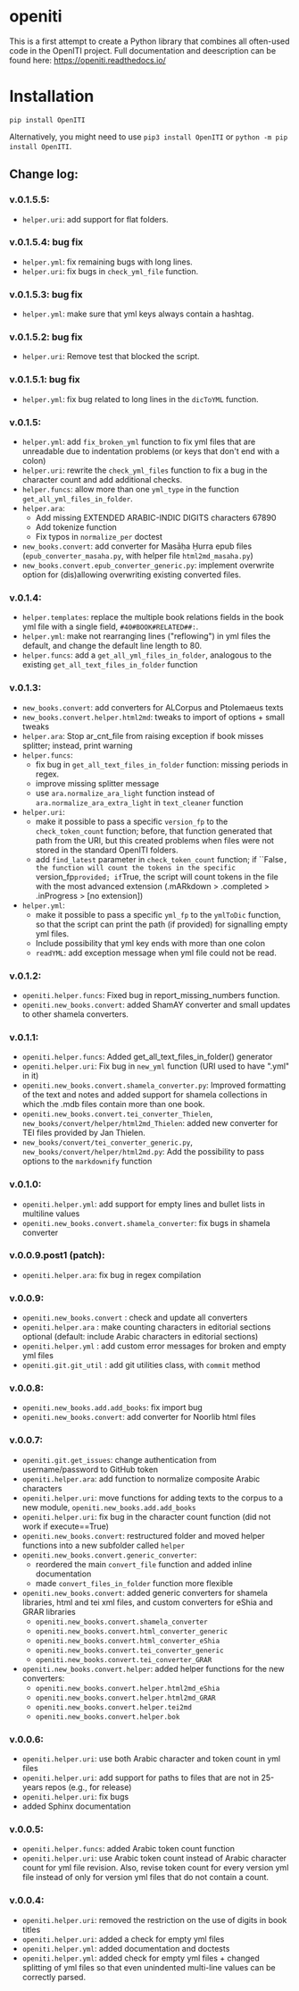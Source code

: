 # openiti

This is a first attempt to create a Python library that combines all often-used code in the OpenITI project. 
Full documentation and deescription can be found here: <https://openiti.readthedocs.io/>

# Installation

```{python}
pip install OpenITI
```

Alternatively, you might need to use `pip3 install OpenITI` or `python -m pip install OpenITI`.

## Change log: 

### v.0.1.5.5:
* `helper.uri`: add support for flat folders.

### v.0.1.5.4: bug fix
* `helper.yml`: fix remaining bugs with long lines.
* `helper.uri`: fix bugs in `check_yml_file` function.

### v.0.1.5.3: bug fix
* `helper.yml`: make sure that yml keys always contain a hashtag.

### v.0.1.5.2: bug fix
* `helper.uri`: Remove test that blocked the script.

### v.0.1.5.1: bug fix
* `helper.yml`: fix bug related to long lines in the `dicToYML` function.

### v.0.1.5: 
* `helper.yml`: add `fix_broken_yml` function to fix yml files
that are unreadable due to indentation problems 
(or keys that don't end with a colon)
* `helper.uri`: rewrite the `check_yml_files` function to fix
a bug in the character count and add additional checks.
* `helper.funcs`: allow more than one `yml_type` in the function
`get_all_yml_files_in_folder`.
* `helper.ara`: 
  - Add missing EXTENDED ARABIC-INDIC DIGITS characters 67890
  - Add tokenize function
  - Fix typos in `normalize_per` doctest
* `new_books.convert`: add converter for Masāḥa Ḥurra epub files
(`epub_converter_masaha.py`, with helper file `html2md_masaha.py`)
* `new_books.convert.epub_converter_generic.py`: implement overwrite 
option for (dis)allowing overwriting existing converted files.

### v.0.1.4:
* `helper.templates`: replace the multiple book relations fields in the 
book yml file with a single field, `#40#BOOK#RELATED##:`.
* `helper.yml`: make not rearranging lines ("reflowing") in yml files the default,
and change the default line length to 80.
* `helper.funcs`: add a `get_all_yml_files_in_folder`, analogous to the existing
`get_all_text_files_in_folder` function

### v.0.1.3:

* `new_books.convert`: add converters for ALCorpus and Ptolemaeus texts
* `new_books.convert.helper.html2md`: tweaks to import of options + small tweaks
* `helper.ara`: Stop ar_cnt_file from raising exception if book misses splitter; instead, print warning
* `helper.funcs`: 
  - fix bug in `get_all_text_files_in_folder` function: missing periods in regex.
  - improve missing splitter message
  - use `ara.normalize_ara_light` function instead of `ara.normalize_ara_extra_light` in `text_cleaner` function
* `helper.uri`: 
  - make it possible to pass a specific `version_fp` to the `check_token_count` function; before, that function generated that path from the URI, but this created problems when files were not stored in the standard OpenITI folders. 
  - add `find_latest` parameter in `check_token_count` function; if ``False`, the function will count the tokens in the specific `version_fp` provided; if `True, the script will count tokens in the file with the most advanced extension (.mARkdown > .completed > .inProgress > [no extension])
* `helper.yml`: 
  - make it possible to pass a specific `yml_fp` to the `ymlToDic` function, so that the script can print the path (if provided) for signalling empty yml files.
  - Include possibility that yml key ends with more than one colon
  - `readYML`: add exception message when yml file could not be read.


### v.0.1.2:

* `openiti.helper.funcs`: Fixed bug in report_missing_numbers function.
* `openiti.new_books.convert`: added ShamAY converter and small updates to
    other shamela converters.

### v.0.1.1:

* `openiti.helper.funcs`: Added get_all_text_files_in_folder() generator
* `openiti.helper.uri`: Fix bug in `new_yml` function (URI used to have ".yml" in it)
* `openiti.new_books.convert.shamela_converter.py`: Improved formatting of the text and notes and added support for shamela collections in which the .mdb files contain more than one book.
* `openiti.new_books.convert.tei_converter_Thielen`, `new_books/convert/helper/html2md_Thielen`: added new converter for TEI files provided by Jan Thielen.
* `new_books/convert/tei_converter_generic.py`, `new_books/convert/helper/html2md.py`: Add the possibility to pass options to the `markdownify` function


### v.0.1.0:

* `openiti.helper.yml`: add support for empty lines and bullet lists in multiline values
* `openiti.new_books.convert.shamela_converter`: fix bugs in shamela converter

### v.0.0.9.post1 (patch): 

* `openiti.helper.ara`: fix bug in regex compilation

### v.0.0.9:

* `openiti.new_books.convert` : check and update all converters
* `openiti.helper.ara` : make counting characters in editorial sections optional (default: include Arabic characters in editorial sections)
* `openiti.helper.yml` : add custom error messages for broken and empty yml files
* `openiti.git.git_util` : add git utilities class, with `commit` method

### v.0.0.8: 

* `openiti.new_books.add.add_books`: fix import bug
* `openiti.new_books.convert`: add converter for Noorlib html files

### v.0.0.7: 

* `openiti.git.get_issues`: change authentication from username/password to GitHub token
* `openiti.helper.ara`: add function to normalize composite Arabic characters
* `openiti.helper.uri`: move functions for adding texts to the corpus to a new module, `openiti.new_books.add.add_books` 
* `openiti.helper.uri`: fix bug in the character count function (did not work if execute==True)
* `openiti.new_books.convert`: restructured folder and moved helper functions into a new subfolder called `helper`
* `openiti.new_books.convert.generic_converter`: 
    - reordered the main `convert_file` function and added inline documentation
    - made `convert_files_in_folder` function more flexible
* `openiti.new_books.convert`: added generic converters for shamela libraries, html and tei xml files, and custom converters for eShia and GRAR libraries
    - `openiti.new_books.convert.shamela_converter`
    - `openiti.new_books.convert.html_converter_generic`
    - `openiti.new_books.convert.html_converter_eShia`
    - `openiti.new_books.convert.tei_converter_generic`
    - `openiti.new_books.convert.tei_converter_GRAR`
* `openiti.new_books.convert.helper`: added helper functions for the new converters:
    - `openiti.new_books.convert.helper.html2md_eShia`
    - `openiti.new_books.convert.helper.html2md_GRAR`
    - `openiti.new_books.convert.helper.tei2md`
    - `openiti.new_books.convert.helper.bok`
 
### v.0.0.6: 

* `openiti.helper.uri`: use both Arabic character and token count in yml files
* `openiti.helper.uri`: add support for paths to files that are not in 25-years repos (e.g., for release)
* `openiti.helper.uri`: fix bugs
* added Sphinx documentation

### v.0.0.5:

* `openiti.helper.funcs`: added Arabic token count function
* `openiti.helper.uri`: use Arabic token count instead of Arabic character count for yml file revision. Also, revise token count for every version yml file instead of only for version yml files that do not contain a count.

### v.0.0.4: 

* `openiti.helper.uri`: removed the restriction on the use of digits in book titles
* `openiti.helper.uri`: added a check for empty yml files
* `openiti.helper.yml`: added documentation and doctests
* `openiti.helper.yml`: added check for empty yml files + changed splitting of yml files so that even unindented multi-line values can be correctly parsed.
